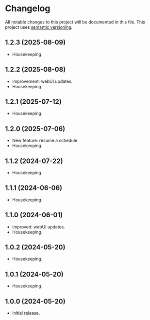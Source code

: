 # Changelog

All notable changes to this project will be documented in this file. This project uses [semantic versioning](https://semver.org/).

## 1.2.3 (2025-08-09)
  * Housekeeping.

## 1.2.2 (2025-08-08)
  * Improvement: webUI updates.
  * Housekeeping.

## 1.2.1 (2025-07-12)
  * Housekeeping.

## 1.2.0 (2025-07-06)
  * New feature: resume a schedule.
  * Housekeeping.

## 1.1.2 (2024-07-22)
  * Housekeeping.

## 1.1.1 (2024-06-06)
  * Housekeeping.

## 1.1.0 (2024-06-01)
  * Improved: webUI updates.
  * Housekeeping.

## 1.0.2 (2024-05-20)
  * Housekeeping.

## 1.0.1 (2024-05-20)
  * Housekeeping.

## 1.0.0 (2024-05-20)
  * Initial release.
